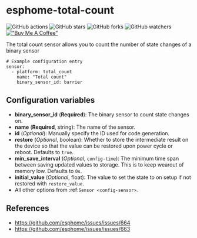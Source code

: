 # esphome-total-count

![GitHub actions](https://github.com/syssi/esphome-total-count/actions/workflows/ci.yaml/badge.svg)
![GitHub stars](https://img.shields.io/github/stars/syssi/esphome-total-count)
![GitHub forks](https://img.shields.io/github/forks/syssi/esphome-total-count)
![GitHub watchers](https://img.shields.io/github/watchers/syssi/esphome-total-count)
[!["Buy Me A Coffee"](https://img.shields.io/badge/buy%20me%20a%20coffee-donate-yellow.svg)](https://www.buymeacoffee.com/syssi)

The total count sensor allows you to count the number of state changes of a binary sensor

```
# Example configuration entry
sensor:
  - platform: total_count
    name: "Total count"
    binary_sensor_id: barrier
```

## Configuration variables

- **binary_sensor_id** (**Required**): The binary sensor to count state changes on.
- **name** (**Required**, string): The name of the sensor.
- **id** (*Optional*): Manually specify the ID used for code generation.
- **restore** (*Optional*, boolean): Whether to store the intermediate result on the device so
  that the value can be restored upon power cycle or reboot.
  Defaults to ``true``.
- **min_save_interval** (*Optional*, `config-time`): The minimum time span between saving updated values to storage. This is to keep wearout of memory low. Defaults to ``0s``.
- **initial_value** (*Optional*, float): The value to set the state to on setup if not
  restored with ``restore_value``.
- All other options from :ref:`Sensor <config-sensor>`.

## References

- https://github.com/esphome/issues/issues/664
- https://github.com/esphome/issues/issues/663

